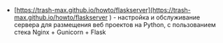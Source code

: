 - [https://trash-max.github.io/howto/flaskserver](https://trash-max.github.io/howto/flaskserver ) -  настройка и обслуживание сервера для размещения веб проектов на Python, с пользованием стека  Nginx + Gunicorn + Flask 


